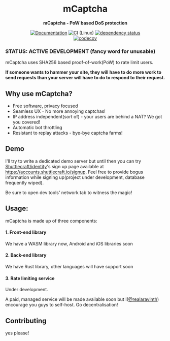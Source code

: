 <div align="center">
  <h1>mCaptcha</h1>
  <p>
    <strong>mCaptcha - PoW based DoS protection</strong>
  </p>

[![Documentation](https://img.shields.io/badge/docs-master-blue)](https://mcaptcha.github.io/mCaptcha/m_captcha/index.html)
![CI (Linux)](<https://github.com/mCaptcha/mCaptcha/workflows/CI%20(Linux)/badge.svg>)
[![dependency status](https://deps.rs/repo/github/mCaptcha/mCaptcha/status.svg)](https://deps.rs/repo/github/mCaptcha/mCaptcha)
<br />
[![codecov](https://codecov.io/gh/mCaptcha/mCaptcha/branch/master/graph/badge.svg)](https://codecov.io/gh/mCaptcha/mCaptcha) 

</div>

### STATUS: ACTIVE DEVELOPMENT (fancy word for unusable)

mCaptcha uses SHA256 based proof-of-work(PoW) to rate limit users. 

**If someone wants to hammer your site, they will have to do more work to
send requests than your server will have to do to respond to their
request.**

## Why use mCaptcha?
- Free software, privacy focused
- Seamless UX - No more annoying captchas!
- IP address independent(sort of) - your users are behind a NAT? We got you covered!
- Automatic bot throttling
- Resistant to replay attacks - bye-bye captcha farms!

## Demo

I'll try to write a dedicated demo server but until then you can try
[Shuttlecraft/identity](github.com/shuttlecraft/identity)'s sign up page
available at https://accounts.shuttlecraft.io/signup. Feel free to
provide bogus information while signing up(project under development,
database frequently wiped).

Be sure to open dev tools' network tab to witness the magic!

## Usage:

mCaptcha is made up of three components:

#### 1. Front-end library
We have a WASM library now, Android and iOS libraries soon

#### 2. Back-end library
We have Rust library, other languages will have support soon

#### 3. Rate limiting service
Under development. 

A paid, managed service will be made available soon but
I([@realaravinth](https://batsense.net)) encourage you guys to
self-host. Go decentralisation!

## Contributing
yes please!
